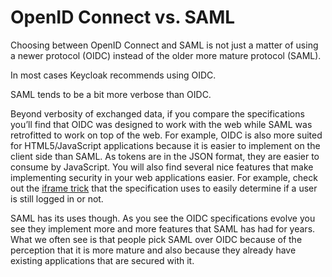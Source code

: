 # OpenID Connect vs. SAML

Choosing between OpenID Connect and SAML is not just a matter of using a newer protocol (OIDC) instead of the older more mature protocol (SAML).

In most cases Keycloak recommends using OIDC.

SAML tends to be a bit more verbose than OIDC.

Beyond verbosity of exchanged data, if you compare the specifications you’ll find that OIDC was designed to work with the web while SAML was retrofitted to work on top of the web. For example, OIDC is also more suited for HTML5/JavaScript applications because it is easier to implement on the client side than SAML. As tokens are in the JSON format, they are easier to consume by JavaScript. You will also find several nice features that make implementing security in your web applications easier. For example, check out the [iframe trick](http://openid.net/specs/openid-connect-session-1\_0.html#ChangeNotification) that the specification uses to easily determine if a user is still logged in or not.

SAML has its uses though. As you see the OIDC specifications evolve you see they implement more and more features that SAML has had for years. What we often see is that people pick SAML over OIDC because of the perception that it is more mature and also because they already have existing applications that are secured with it.
